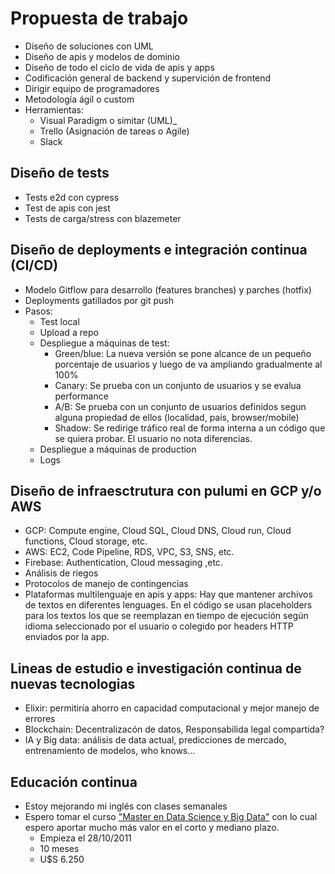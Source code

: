 # Propuesta de trabajo

- Diseño de soluciones con UML
- Diseño de apis y modelos de dominio
- Diseño de todo el ciclo de vida de apis y apps 
- Codificación general de backend y supervición de frontend
- Dirigir equipo de programadores 
- Metodología ágil o custom
- Herramientas:
  - Visual Paradigm o simitar (UML)_
  - Trello (Asignación de tareas o Agile)
  - Slack

## Diseño de tests
  - Tests e2d con cypress
  - Test de apis con jest
  - Tests de carga/stress con blazemeter

## Diseño de deployments e integración continua (CI/CD)
  - Modelo Gitflow para desarrollo (features branches) y parches (hotfix)
  - Deployments gatillados por git push
  - Pasos: 
    - Test local
    - Upload a repo
    - Despliegue a máquinas de test:
      - Green/blue: La nueva versión se pone alcance de un pequeño porcentaje de usuarios y luego de va ampliando gradualmente al 100%
      - Canary: Se prueba con un conjunto de usuarios y se evalua performance
      - A/B: Se prueba con un conjunto de usuarios definidos segun alguna propiedad de ellos (localidad, país, browser/mobile)
      - Shadow: Se redirige tráfico real de forma interna a un código que se quiera probar. El usuario no nota diferencias.
    - Despliegue a máquinas de production
    - Logs

## Diseño de infraesctrutura con pulumi en GCP y/o AWS
  - GCP: Compute engine, Cloud SQL, Cloud DNS, Cloud run, Cloud functions, Cloud storage, etc.
  - AWS: EC2, Code Pipeline, RDS, VPC, S3, SNS, etc.
  - Firebase: Authentication, Cloud messaging ,etc.
- Análisis de riegos
- Protocolos de manejo de contingencias
- Plataformas multilenguaje en apis y apps: Hay que mantener archivos de textos en diferentes lenguages. En el código se usan placeholders para los textos los que se reemplazan en tiempo de ejecución según idioma seleccionado por el usuario o colegido por headers HTTP enviados por la app.

## Lineas de estudio e investigación continua de nuevas tecnologias
  - Elixir: permitiría ahorro en capacidad computacional y mejor manejo de errores
  - Blockchain: Decentralizacón de datos, Responsabilida legal compartida?
  - IA y Big data: análisis de data actual, predicciones de mercado, entrenamiento de modelos, who knows...

## Educación continua
- Estoy mejorando mi inglés con clases semanales
- Espero tomar el curso ["Master en Data Science y Big Data"](https://www.iebschool.com/programas/master-data-science) con lo cual espero aportar mucho más valor en el corto y mediano plazo.
  - Empieza el 28/10/2011
  - 10 meses
  - U$S 6.250